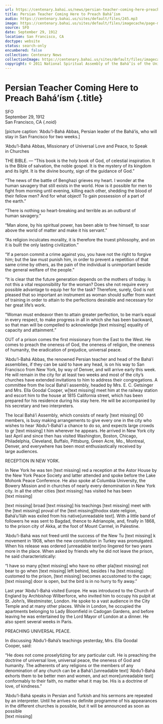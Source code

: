 ```yaml
---
url: https://centenary.bahai.us/news/persian-teacher-coming-here-preach-bahaism
title: Persian Teacher Coming Here to Preach Bahá’ísm
audio: https://centenary.bahai.us/sites/default/files/245.mp3
image: https://centenary.bahai.us/sites/default/files/imagecache/page-main-image/images/press_clippings/09-29-1912%20SFO%20Persian%20Teacher%20Coming%20Here%20to%20Preach%20Bahaism.png
source: SFO
date: September 29, 1912
location: San Francisco, CA
doctype: website
status: search-only
encumbered: false
collection: Centenary News
collectionImage: https://centenary.bahai.us/sites/default/files/imagecache/theme-image/main_image/abdulbaha-overview-small_0.jpg
copyright: © 2011 National Spiritual Assembly of the Bahá’ís of the United States
---
```



# Persian Teacher Coming Here to Preach Bahá’ísm {.title}

SFO  
September 29, 1912  
San Francisco, CA
{.noid}  



\[picture caption: ‘Abdu’l-Bahá Abbas, Persian leader of the Bahá’ís, who will stay in San Francisco for two weeks.\]

‘Abdu’l-Bahá Abbas, Missionary of Universal Love and Peace, to Speak in Churches

THE BIBLE. — “This book is the holy book of God, of celestial inspiration. It is the Bible of salvation, the noble gospel. It is the mystery of its kingdom and its light. It is the divine bounty, sign of the guidance of God.”

“The news of the battle of Benghazi grieves my heart. I wonder at the human savagery that still exists in the world. How is it possible for men to fight from morning until evening, killing each other, shedding the blood of their fellow men? And for what object! To gain possession of a part of the earth.”

“There is nothing so heart-breaking and terrible as an outburst of human savagery.”

“Man alone, by his spiritual power, has been able to free himself, to soar above the world of matter and make it his servant.”

“As religion inculcates morality, it is therefore the truest philosophy, and on it is built the only lasting civilization.”

“If a person commit a crime against you, you have not the right to forgive him; but the law must punish him, in order to prevent a repetition of that same crime by others, as the pain of the individual is unimportant beside the general welfare of the people.”

“It is clear that the future generation depends on the mothers of today. Is not this a vital responsibility for the woman? Does she not require every possible advantage to equip her for the task? Therefore, surely, God is not pleased that so important an instrument as woman should suffer from want of training in order to attain to the perfections desirable and necessary for her great life’s work.

“Woman must endeavor then to attain greater perfection, to be man’s equal in every respect, to make progress in all in which she has been backward, so that man will be compelled to acknowledge \[text missing\] equality of capacity and attainment.”

OUT of a prison comes the first missionary from the East to the West. He comes to preach the oneness of God, the oneness of religion, the oneness of humanity, the eradication of prejudice, universal peace.

‘Abdu’l-Bahá Abbas, the renowned Persian teacher and head of the Bahá’í assemblies, if they can be said to have any head, is on his way to San Francisco from New York, by way of Denver, and will arrive early this week. He will remain in the city for at least two weeks and most of the city’s churches have extended invitations to him to address their congregations. A committee from the local Bahá’í assembly, headed by Mrs. E. C. Getsinger and Mrs. Ella Goodal Cooper, w\[text missing\] meet him at the railway station and escort him to the house at 1815 California street, which has been prepared for his residence during his stay here. He will be accompanied by his secretary and two interpreters.

The local Bahá’í Assembly, which consists of nearly \[text missing\] 00 members, is busy making arrangements to give every one in the city who wishes to hear ‘Abdu’l-Bahá’í a chance to do so, and expects large crowds to gr \[text missing\] t him wherever he appears. He arrived in New York city last April and since then has visited Washington, Boston, Chicago, Philadelphia, Cleveland, Buffalo, Pittsburg, Green Acre, Mo., Montreal, Denver, and everywhere has been most enthusiastically received by large audiences.

RECEPTION IN NEW YORK.

In New York he was ten \[text missing\] red a reception at the Astor House by the New York Peace Society and latter attended and spoke before the Lake Mohonk Peace Conference. He also spoke at Columbia University, the Bowery Mission and in churches of nearly every denomination in New York city. In all the other cities \[text missing\] has visited he has been \[text missing\]

\[text missing\] broad \[text missing\] his teachings \[text missing\] meet with the \[text missing\] proval of the \[text missing\]thodox state religion, Bahá’u’lláh was exiled from his native\[unreadable text\]. With a little band of followers he was sent to Bagdad, thence to Adrianople, and, finally in 1868, to the prison city of Akka, at the foot of Mount Carmel, in Palestine.

‘Abdu’l-Bahá was not freed until the success of the New Tu \[text missing\] k movement in 1908, when the new constitution in Turkey was promulgated. When his release was ordered \[unreadable text\]no lingered for two years more in the place. When asked by friends why he did not leave the prison, he said characteristically:

“I have so many p\[text missing\] who have no other pla\[text missing\] not bear to go when \[text missing\] left behind, besides I ha \[text missing\] customed to the prison, \[text missing\] becomes accustomed to the cage; \[text missing\] door is open, but the bird is in no hurry to fly away.”

Last year ‘Abdu’l-Bahá visited Europe. He was introduced to the Church of England by Archbishop Wilberforce, who invited him to occupy his pulpit at St. John’s, Westminster, London. He spoke to a vast audience in the City Temple and at many other places. While in London, he occupied the apartments belonging to Lady Bloomfield in Cadogan Gardens, and before leaving he was entertained by the Lord Mayor of London at a dinner. He also spent several weeks in Paris.

PREACHING UNIVERSAL PEACE.

In discussing ‘Abdu’l-Bahá’s teachings yesterday, Mrs. Ella Goodal Cooper, said:

“He does not come proselytizing for any particular cult. He is preaching the doctrine of universal love, universal peace, the oneness of God and humanity. The adherents of any religions or the members of any denomination of any church can be a Bahá’í.\[unreadable text\] ‘Abdu’l-Bahá exhorts them to be better men and women, and act more\[unreadable text\] conformably to their faith, no matter what it may be. His is a doctrine of love, of kindness.”

‘Abdu’l-Bahá speaks in Persian and Turkish and his sermons are repeated by an interpreter. Until he arrives no definite programme of his appearances in the different churches is possible, but it will be announced as soon as possible  
\[text missing\]